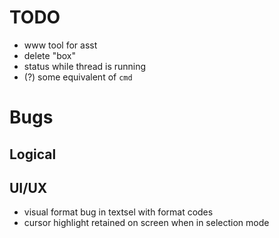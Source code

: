# TODO

- www tool for asst
- delete "box"
- status while thread is running
- (?) some equivalent of `cmd`


# Bugs

## Logical

## UI/UX
- visual format bug in textsel with format codes
- cursor highlight retained on screen when in selection mode
